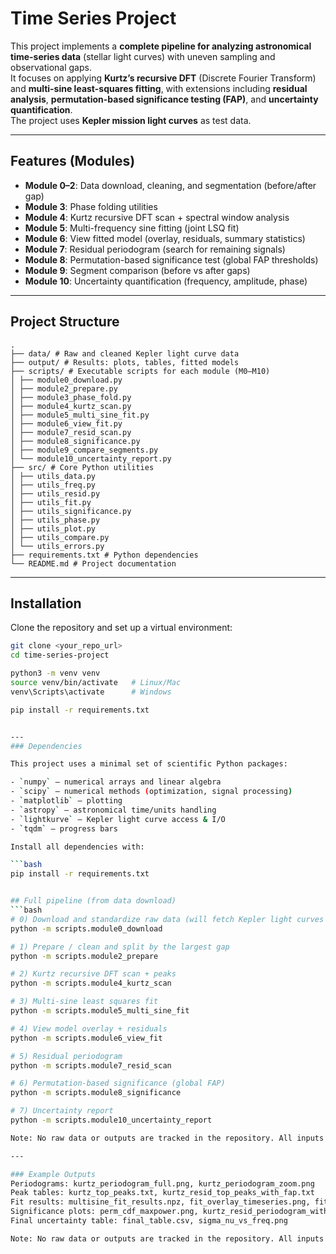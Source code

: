 # Time Series Project

This project implements a **complete pipeline for analyzing astronomical time-series data** (stellar light curves) with uneven sampling and observational gaps.  
It focuses on applying **Kurtz’s recursive DFT** (Discrete Fourier Transform) and **multi-sine least-squares fitting**, with extensions including **residual analysis**, **permutation-based significance testing (FAP)**, and **uncertainty quantification**.  
The project uses **Kepler mission light curves** as test data.

---

## Features (Modules)

- **Module 0–2**: Data download, cleaning, and segmentation (before/after gap)
- **Module 3**: Phase folding utilities
- **Module 4**: Kurtz recursive DFT scan + spectral window analysis
- **Module 5**: Multi-frequency sine fitting (joint LSQ fit)
- **Module 6**: View fitted model (overlay, residuals, summary statistics)
- **Module 7**: Residual periodogram (search for remaining signals)
- **Module 8**: Permutation-based significance test (global FAP thresholds)
- **Module 9**: Segment comparison (before vs after gaps)
- **Module 10**: Uncertainty quantification (frequency, amplitude, phase)

---

## Project Structure
```
.
├── data/ # Raw and cleaned Kepler light curve data
├── output/ # Results: plots, tables, fitted models
├── scripts/ # Executable scripts for each module (M0–M10)
│ ├── module0_download.py
│ ├── module2_prepare.py
│ ├── module3_phase_fold.py
│ ├── module4_kurtz_scan.py
│ ├── module5_multi_sine_fit.py
│ ├── module6_view_fit.py
│ ├── module7_resid_scan.py
│ ├── module8_significance.py
│ ├── module9_compare_segments.py
│ └── module10_uncertainty_report.py
├── src/ # Core Python utilities
│ ├── utils_data.py
│ ├── utils_freq.py
│ ├── utils_resid.py
│ ├── utils_fit.py
│ ├── utils_significance.py
│ ├── utils_phase.py
│ ├── utils_plot.py
│ ├── utils_compare.py
│ └── utils_errors.py
├── requirements.txt # Python dependencies
└── README.md # Project documentation
```

---

## Installation

Clone the repository and set up a virtual environment:

```bash
git clone <your_repo_url>
cd time-series-project

python3 -m venv venv
source venv/bin/activate   # Linux/Mac
venv\Scripts\activate      # Windows

pip install -r requirements.txt


---
### Dependencies

This project uses a minimal set of scientific Python packages:

- `numpy` — numerical arrays and linear algebra  
- `scipy` — numerical methods (optimization, signal processing)  
- `matplotlib` — plotting  
- `astropy` — astronomical time/units handling  
- `lightkurve` — Kepler light curve access & I/O  
- `tqdm` — progress bars

Install all dependencies with:

```bash
pip install -r requirements.txt


## Full pipeline (from data download)
```bash
# 0) Download and standardize raw data (will fetch Kepler light curves to ./data)
python -m scripts.module0_download

# 1) Prepare / clean and split by the largest gap
python -m scripts.module2_prepare

# 2) Kurtz recursive DFT scan + peaks
python -m scripts.module4_kurtz_scan

# 3) Multi-sine least squares fit
python -m scripts.module5_multi_sine_fit

# 4) View model overlay + residuals
python -m scripts.module6_view_fit

# 5) Residual periodogram
python -m scripts.module7_resid_scan

# 6) Permutation-based significance (global FAP)
python -m scripts.module8_significance

# 7) Uncertainty report
python -m scripts.module10_uncertainty_report

Note: No raw data or outputs are tracked in the repository. All inputs are downloaded by Module 0, and all figures/tables are generated into ./output/.

---

### Example Outputs
Periodograms: kurtz_periodogram_full.png, kurtz_periodogram_zoom.png
Peak tables: kurtz_top_peaks.txt, kurtz_resid_top_peaks_with_fap.txt
Fit results: multisine_fit_results.npz, fit_overlay_timeseries.png, fit_residual_timeseries.png
Significance plots: perm_cdf_maxpower.png, kurtz_resid_periodogram_with_thresholds.png
Final uncertainty table: final_table.csv, sigma_nu_vs_freq.png

Note: No raw data or outputs are tracked in the repository. All inputs are downloaded by Module 0, and all figures/tables are generated into ./output/.